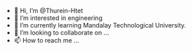 - 👋 Hi, I’m @Thurein-Htet
- 👀 I’m interested in engineering
- 🌱 I’m currently learning Mandalay Technological University.
- 💞️ I’m looking to collaborate on ...
- 📫 How to reach me ...

<!---
Thurein-Htet/Thurein-Htet is a ✨ special ✨ repository because its `README.md` (this file) appears on your GitHub profile.
You can click the Preview link to take a look at your changes.
--->
